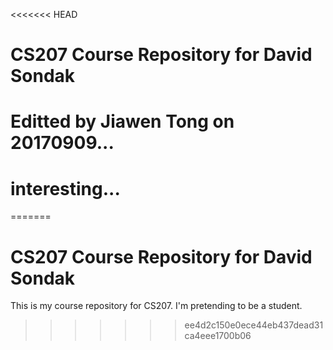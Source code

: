<<<<<<< HEAD
# CS207 Course Repository for David Sondak 
# Editted by Jiawen Tong on 20170909...

# interesting...
=======
# CS207 Course Repository for David Sondak

This is my course repository for CS207.  I'm pretending to 
be a student.
>>>>>>> ee4d2c150e0ece44eb437dead31ca4eee1700b06
